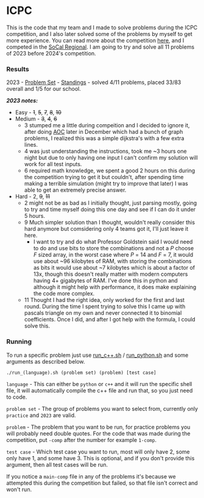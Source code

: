 # ICPC

This is the code that my team and I made to solve problems during the ICPC competition, and I also later solved some of the problems by myself to get more experience. You can read more about the competition [here](https://icpc.global/), and I competed in the [SoCal Regional](http://socalcontest.org/current/index.shtml). 
I am going to try and solve all 11 problems of 2023 before 2024's competition.

### Results

2023 - [Problem Set](http://socalcontest.org/history/2023/SCICPC-2023-2024-ProblemSet.pdf) - [Standings](http://socalcontest.org/history/2023/SCICPC-2023-2024-PreliminaryResults.html) - solved 4/11 problems, placed 33/83 overall and 1/5 for our school.

**_2023 notes:_**

- Easy - ~~1~~, ~~5~~, ~~7~~, ~~8~~, ~~10~~
- Medium - ~~3~~, ~~4~~, ~~6~~
  + 3 stumped me a little during compeition and I decided to ignore it, after doing [AOC](https://adventofcode.com/2023) later in December which had a bunch of graph problems, I realized this was a simple dijkstra's with a few extra lines.
  + 4 was just understanding the instructions, took me ~3 hours one night but due to only having one input I can't confirm my solution will work for all test inputs.
  + 6 required math knowledge, we spent a good 2 hours on this during the competition trying to get it but couldn't, after spending time making a terrible simulation (might try to improve that later) I was able to get an extremely precise answer.
- Hard - 2, ~~9~~, ~~11~~
  + 2 might not be as bad as I initially thought, just parsing mostly, going to try and time myself doing this one day and see if I can do it under 5 hours.
  + 9 Much simpler solution than I thought, wouldn't really consider this hard anymore but comsidering only 4 teams got it, I'll just leave it here.
    * I want to try and do what Professor Goldstein said I would need to do and use bits to store the combinations and not a _P_ choose _F_ sized array, in the worst case where _P_ = 14 and _F_ = 7, it would use about ~96 kilobytes of RAM, with storing the combinations as bits it would use about ~7 kilobytes which is about a factor of 13x, though this doesn't really matter with modern computers having 4+ gigabytes of RAM.
    I've done this in python and although it might help with performance, it does make explaining the code more complex.
  + 11 Thought I had the right idea, only worked for the first and last round. During the time I spent trying to solve this I came up with pascals triangle on my own and never connected it to binomial coefficients. Once I did, and after I got help with the formula, I could solve this.

### Running

To run a specific problem just use [run_c++.sh](./run_c++.sh) / [run_python.sh](./run_python.sh) and some arguments as described below.

```
./run_(language).sh (problem set) (problem) [test case]
```
`language` - This can either be `python` or `c++` and it will run the specific shell file, it will automatically compile the c++ file and run that, so you just need to code.

`problem set` - The group of problems you want to select from, currently only `practice` and `2023` are valid.

`problem` - The problem that you want to be run, for practice problems you will probably need double quotes. For the code that was made during the competition, put `-comp` after the number for example `1-comp`.

`test case` - Which test case you want to run, most will only have 2, some only have 1, and some have 3. This is optional, and if you don't provide this argument, then all test cases will be run.

If you notice a `main-comp` file in any of the problems it's because we attempted this during the competition but failed, so that file isn't correct and won't run.
